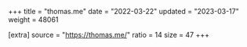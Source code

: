+++
title = "thomas.me"
date = "2022-03-22"
updated = "2023-03-17"
weight = 48061

[extra]
source = "https://thomas.me/"
ratio = 14
size = 47
+++
